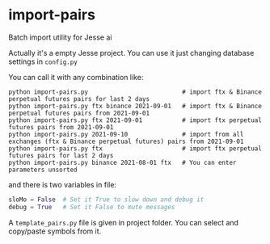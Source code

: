 # import-pairs
Batch import utility for Jesse ai

Actually it's a empty Jesse project. You can use it just changing database settings in `config.py`

You can call it with any combination like: 
```console
python import-pairs.py                          # import ftx & Binance perpetual futures pairs for last 2 days
python import-pairs.py ftx binance 2021-09-01   # import ftx & Binance perpetual futures pairs from 2021-09-01
python import-pairs.py ftx 2021-09-01           # import ftx perpetual futures pairs from 2021-09-01
python import-pairs.py 2021-09-10               # import from all exchanges (ftx & Binance perpetual futures) pairs from 2021-09-01
python import-pairs.py ftx                      # import ftx perpetual futures pairs for last 2 days
python import-pairs.py binance 2021-08-01 ftx   # You can enter parameters unsorted
```

and there is two variables in file:

```python
sloMo = False  # Set it True to slow down and debug it
debug = True   # Set it False to mute messages
```

A `template_pairs.py` file is given in project folder. You can select and copy/paste symbols from it.

